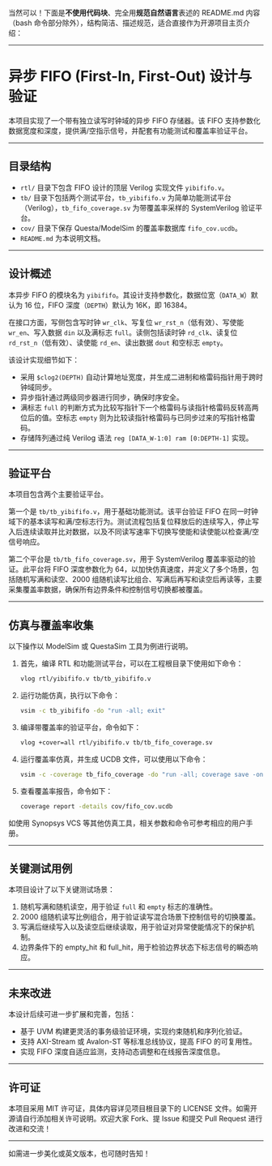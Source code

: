 当然可以！下面是**不使用代码块**、完全用**规范自然语言**表述的 README.md 内容（bash 命令部分除外），结构简洁、描述规范，适合直接作为开源项目主页介绍：

---

# 异步 FIFO (First-In, First-Out) 设计与验证

本项目实现了一个带有独立读写时钟域的异步 FIFO 存储器。该 FIFO 支持参数化数据宽度和深度，提供满/空指示信号，并配套有功能测试和覆盖率验证平台。

---

## 目录结构

* `rtl/` 目录下包含 FIFO 设计的顶层 Verilog 实现文件 `yibififo.v`。
* `tb/` 目录下包括两个测试平台，`tb_yibififo.v` 为简单功能测试平台（Verilog），`tb_fifo_coverage.sv` 为带覆盖率采样的 SystemVerilog 验证平台。
* `cov/` 目录下保存 Questa/ModelSim 的覆盖率数据库 `fifo_cov.ucdb`。
* `README.md` 为本说明文档。

---

## 设计概述

本异步 FIFO 的模块名为 `yibififo`。其设计支持参数化，数据位宽（`DATA_W`）默认为 16 位，FIFO 深度（`DEPTH`）默认为 16K，即 16384。

在接口方面，写侧包含写时钟 `wr_clk`、写复位 `wr_rst_n`（低有效）、写使能 `wr_en`、写入数据 `din` 以及满标志 `full`。读侧包括读时钟 `rd_clk`、读复位 `rd_rst_n`（低有效）、读使能 `rd_en`、读出数据 `dout` 和空标志 `empty`。

该设计实现细节如下：

* 采用 `$clog2(DEPTH)` 自动计算地址宽度，并生成二进制和格雷码指针用于跨时钟域同步。
* 异步指针通过两级同步器进行同步，确保时序安全。
* 满标志 `full` 的判断方式为比较写指针下一个格雷码与读指针格雷码反转高两位后的值。空标志 `empty` 则为比较读指针格雷码与已同步过来的写指针格雷码。
* 存储阵列通过纯 Verilog 语法 `reg [DATA_W-1:0] ram [0:DEPTH-1]` 实现。

---

## 验证平台

本项目包含两个主要验证平台。

第一个是 `tb/tb_yibififo.v`，用于基础功能测试。该平台验证 FIFO 在同一时钟域下的基本读写和满/空标志行为。测试流程包括复位释放后的连续写入，停止写入后连续读取并比对数据，以及不同读写速率下切换写使能和读使能以检查满/空信号响应。

第二个平台是 `tb/tb_fifo_coverage.sv`，用于 SystemVerilog 覆盖率驱动的验证。此平台将 FIFO 深度参数化为 64，以加快仿真速度，并定义了多个场景，包括随机写满和读空、2000 组随机读写比组合、写满后再写和读空后再读等，主要采集覆盖率数据，确保所有边界条件和控制信号切换都被覆盖。

---

## 仿真与覆盖率收集

以下操作以 ModelSim 或 QuestaSim 工具为例进行说明。

1. 首先，编译 RTL 和功能测试平台，可以在工程根目录下使用如下命令：

   ```bash
   vlog rtl/yibififo.v tb/tb_yibififo.v
   ```

2. 运行功能仿真，执行以下命令：

   ```bash
   vsim -c tb_yibififo -do "run -all; exit"
   ```

3. 编译带覆盖率的验证平台，命令如下：

   ```bash
   vlog +cover=all rtl/yibififo.v tb/tb_fifo_coverage.sv
   ```

4. 运行覆盖率仿真，并生成 UCDB 文件，可以使用以下命令：

   ```bash
   vsim -c -coverage tb_fifo_coverage -do "run -all; coverage save -onexit cov/fifo_cov.ucdb; exit"
   ```

5. 查看覆盖率报告，命令如下：

   ```bash
   coverage report -details cov/fifo_cov.ucdb
   ```

如使用 Synopsys VCS 等其他仿真工具，相关参数和命令可参考相应的用户手册。

---

## 关键测试用例

本项目设计了以下关键测试场景：

1. 随机写满和随机读空，用于验证 `full` 和 `empty` 标志的准确性。
2. 2000 组随机读写比例组合，用于验证读写混合场景下控制信号的切换覆盖。
3. 写满后继续写入以及读空后继续读取，用于验证对异常使能情况下的保护机制。
4. 边界条件下的 empty\_hit 和 full\_hit，用于检验边界状态下标志信号的瞬态响应。

---

## 未来改进

本设计后续可进一步扩展和完善，包括：

* 基于 UVM 构建更灵活的事务级验证环境，实现约束随机和序列化验证。
* 支持 AXI-Stream 或 Avalon-ST 等标准总线协议，提高 FIFO 的可复用性。
* 实现 FIFO 深度自适应监测，支持动态调整和在线报告深度信息。

---

## 许可证

本项目采用 MIT 许可证，具体内容详见项目根目录下的 LICENSE 文件。如需开源请自行添加相关许可说明。欢迎大家 Fork、提 Issue 和提交 Pull Request 进行改进和交流！

---

如需进一步美化或英文版本，也可随时告知！
